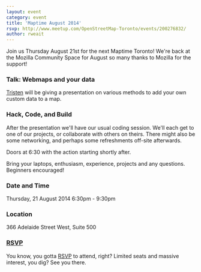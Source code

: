 ```yaml
---
layout: event
category: event
title: 'Maptime August 2014'
rsvp: http://www.meetup.com/OpenStreetMap-Toronto/events/200276832/
author: rweait
---
```


Join us Thursday August 21st for the next Maptime Toronto! We're back at the Mozilla Community Space for August so many thanks to Mozilla for the support!

### Talk: Webmaps and your data

[Tristen](https://github.com/tristen) will be giving a presentation on various methods to add your own custom data to a map.

### Hack, Code, and Build

After the presentation we'll have our usual coding session. We'll each get to one of our projects, or collaborate with others on theirs.  There might also be some networking, and perhaps some refreshments off-site afterwards.

Doors at 6:30 with the action starting shortly after. 

Bring your laptops, enthusiasm, experience, projects and any questions. Beginners encouraged!

### Date and Time

Thursday, 21 August 2014
6:30pm - 9:30pm

### Location

366 Adelaide Street West, Suite 500

<script src='https://gist.github.com/tristen/27911d81c80a343bbded.js'></script>

### [RSVP](http://www.meetup.com/OpenStreetMap-Toronto/events/200276832/)

You know, you gotta [RSVP](http://www.meetup.com/OpenStreetMap-Toronto/events/200276832/) to attend, right?  Limited seats and massive interest, you dig?  See you there.  
